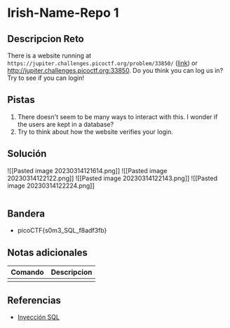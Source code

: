 # Irish-Name-Repo 1

## Descripcion Reto
There is a website running at `https://jupiter.challenges.picoctf.org/problem/33850/` ([link](https://jupiter.challenges.picoctf.org/problem/33850/)) or http://jupiter.challenges.picoctf.org:33850. Do you think you can log us in? Try to see if you can login!

## Pistas
1. There doesn't seem to be many ways to interact with this. I wonder if the users are kept in a database?
2. Try to think about how the website verifies your login.

## Solución
![[Pasted image 20230314121614.png]]
![[Pasted image 20230314122122.png]]
![[Pasted image 20230314122143.png]]
![[Pasted image 20230314122224.png]]
```bash

```

## Bandera
* picoCTF{s0m3_SQL_f8adf3fb}

## Notas adicionales
| Comando | Descripcion |
|---------|-------------|
|  |  |

## Referencias
- [Inyección SQL](https://www.google.com/url?sa=t&rct=j&q=&esrc=s&source=web&cd=&ved=2ahUKEwjlsfytg9z9AhUEBEQIHW5DDc8QFnoECA8QAQ&url=https%3A%2F%2Fwww.w3schools.com%2Fsql%2Fsql_injection.asp&usg=AOvVaw1S-bwpggsWZe1QUjSOSy4G)